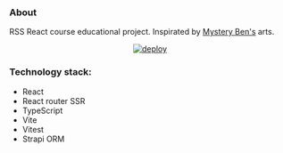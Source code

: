 ### About

RSS React course educational project. Inspirated by [Mystery Ben's](https://mysterybensmysteryblog.tumblr.com/) arts.

<div align="center">

  [![deploy](https://github.com/mrHoft/rss-mwc/actions/workflows/deploy.yml/badge.svg)](https://rss-mwc.deno.dev/)

</div>

### Technology stack:
- React
- React router SSR
- TypeScript
- Vite
- Vitest
- Strapi ORM
